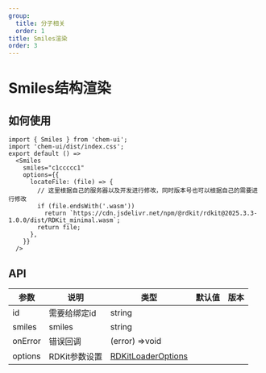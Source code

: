 ```yaml
---
group:
  title: 分子相关
  order: 1
title: Smiles渲染
order: 3
---
```

# Smiles结构渲染

## 如何使用

```tsx
import { Smiles } from 'chem-ui';
import 'chem-ui/dist/index.css';
export default () =>
  <Smiles
    smiles="c1ccccc1"
    options={{
      locateFile: (file) => {
        // 这里根据自己的服务器以及开发进行修改，同时版本号也可以根据自己的需要进行修改
        if (file.endsWith('.wasm'))
          return `https://cdn.jsdelivr.net/npm/@rdkit/rdkit@2025.3.3-1.0.0/dist/RDKit_minimal.wasm`;
        return file;
      },
    }}
  />
```

## API

| 参数           | 说明          | 类型                                                          | 默认值 | 版本 |
|--------------| ------------- |-------------------------------------------------------------| ------ | ---- |
| id           | 需要给绑定id  | string                                                      |        |      |
| smiles       | smiles        | string                                                      |        |      |
| onError      | 错误回调      | (error) =>void                                              |        |      |
| options      | RDKit参数设置 | [RDKitLoaderOptions](molecule-structure#rdkitloaderoptions) |        |      |

